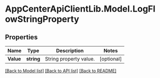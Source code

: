 # AppCenterApiClientLib.Model.LogFlowStringProperty
## Properties

Name | Type | Description | Notes
------------ | ------------- | ------------- | -------------
**Value** | **string** | String property value. | [optional] 

[[Back to Model list]](../README.md#documentation-for-models) [[Back to API list]](../README.md#documentation-for-api-endpoints) [[Back to README]](../README.md)

